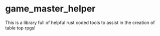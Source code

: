 # game_master_helper
This is a library full of helpful rust coded tools to assist in the creation of table top rpgs!
